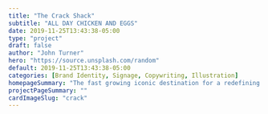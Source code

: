 ```yaml
---
title: "The Crack Shack"
subtitle: "ALL DAY CHICKEN AND EGGS"
date: 2019-11-25T13:43:38-05:00
type: "project"
draft: false
author: "John Turner"
hero: "https://source.unsplash.com/random"
default: 2019-11-25T13:43:38-05:00
categories: [Brand Identity, Signage, Copywriting, Illustration]
homepageSummary: "The fast growing iconic destination for a redefining of what chicken and egg sandwiches should be."
projectPageSummary: ""
cardImageSlug: "crack"
---
```


